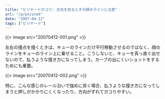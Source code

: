 ```yaml
---
title: "ビリヤードのコツ: 左右を捻るときの顔のラインに注意"
url: "/p/pnzzne6"
date: "2007-04-12"
tags: ["ビリヤード"]
---
```


{{< image src="20070412-001.png" >}}

左右の撞点を撞くときは、キューのラインだけ平行移動させるのではなく、顔のラインをキューのライン上に乗せること。こうしないと、キューを真っ直ぐ出せないので、払うような撞き方になってしまう。カーブの出にくいショットをするためにも重要。

{{< image src="20070412-002.png" >}}

特に、こんな感じのレール沿いで強めに突く場合、払うような撞き方になってしまうと押しがかかりにくくなったり、方向がずれてガコりやすい。

